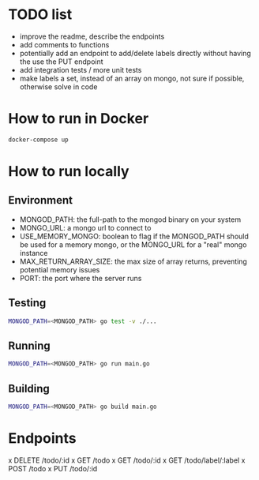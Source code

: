 # TODO list

- improve the readme, describe the endpoints
- add comments to functions
- potentially add an endpoint to add/delete labels directly without having the use the PUT endpoint
- add integration tests / more unit tests
- make labels a set, instead of an array on mongo, not sure if possible, otherwise solve in code

# How to run in Docker

```bash
docker-compose up
```

# How to run locally

## Environment

- MONGOD_PATH: the full-path to the mongod binary on your system
- MONGO_URL: a mongo url to connect to
- USE_MEMORY_MONGO: boolean to flag if the MONGOD_PATH should be used for a memory mongo, or the MONGO_URL for a "real" mongo instance
- MAX_RETURN_ARRAY_SIZE: the max size of array returns, preventing potential memory issues
- PORT: the port where the server runs

## Testing

```bash
MONGOD_PATH=<MONGOD_PATH> go test -v ./...
```

## Running

```bash
MONGOD_PATH=<MONGOD_PATH> go run main.go
```

## Building

```bash
MONGOD_PATH=<MONGOD_PATH> go build main.go
```

# Endpoints

x DELETE /todo/:id
x GET /todo
x GET /todo/:id
x GET /todo/label/:label
x POST /todo
x PUT /todo/:id
